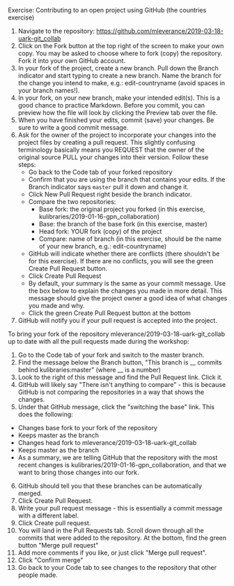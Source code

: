 
Exercise: Contributing to an open project using GitHub (the countries exercise)

1. Navigate to the repository: https://github.com/mleverance/2019-03-18-uark-git_collab
2. Click on the Fork button at the top right of the screen to make your own copy. You may be asked to choose where to fork (copy) the repository. Fork it into your own GitHub account. 
3. In your fork of the project, create a new branch. Pull down the Branch indicator and start typing to create a new branch. Name the branch for the change you intend to make, e.g.: edit-countryname (avoid spaces in your branch names!).
4. In your fork, on your new branch, make your intended edit(s). This is a good chance to practice Markdown. Before you commit, you can preview how the file will look by clicking the Preview tab over the file.
5. When you have finished your edits, commit (save) your changes. Be sure to write a good commit message.
6. Ask for the owner of the project to incorporate your changes into the project files by creating a pull request. This slightly confusing terminology basically means you REQUEST that the owner of the original source PULL your changes into their version. Follow these steps:
   - Go back to the Code tab of your forked repository
   - Confirm that you are using the branch that contains your edits. If the Branch indicator says `master` pull it down and change it.
   - Click New Pull Request right beside the branch indicator.
   - Compare the two repositories:
     - Base fork: the original project you forked (in this exercise, kulibraries/2019-01-16-gpn_collaboration)
     - Base: the branch of the base fork (in this exercise, master)
     - Head fork: YOUR fork (copy) of the project
     - Compare: name of branch (in this exercise, should be the name of your new branch, e.g.: edit-countryname)
   - GitHub will indicate whether there are conflicts (there shouldn't be for this exercise). If there are no conflicts, you will see the green Create Pull Request button.
   - Click Create Pull Request
   - By default, your summary is the same as your commit message. Use the box below to explain the changes you made in more detail. This message should give the project owner a good idea of what changes you made and why.
   - Click the green Create Pull Request button at the bottom
7. GitHub will notify you if your pull request is accepted into the project.   

To bring your fork of the repository mleverance/2019-03-18-uark-git_collab up to date with all the pull requests made during the workshop:
1. Go to the Code tab of your fork and switch to the master branch.
2. Find the message below the Branch button, "This branch is __ commits behind kulibraries:master" (where __ is a number)
3. Look to the right of this message and find the Pull Request link. Click it.
4. GitHub will likely say "There isn't anything to compare" - this is because GitHub is not comparing the repositories in a way that shows the changes.
5. Under that GitHub message, click the "switching the base" link. This does the following:
  - Changes base fork to your fork of the repository
  - Keeps master as the branch
  - Changes head fork to mleverance/2019-03-18-uark-git_collab
  - Keeps master as the branch
  - As a summary, we are telling GitHub that the repository with the most recent changes is kulibraries/2019-01-16-gpn_collaboration, and that we want to bring those changes into our fork.
6. GitHub should tell you that these branches can be automatically merged.
7. Click Create Pull Request.
8. Write your pull request message - this is essentially a commit message with a different label.
9. Click Create pull request.
10. You will land in the Pull Requests tab. Scroll down through all the commits that were added to the repository. At the bottom, find the green button "Merge pull request"
11. Add more comments if you like, or just click "Merge pull request".
12. Click "Confirm merge"
13. Go back to your Code tab to see changes to the repository that other people made.
